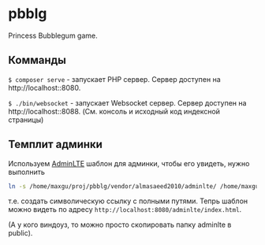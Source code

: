 # pbblg
Princess Bubblegum game.

## Комманды
`$ composer serve` - запускает РНР сервер. Сервер доступен на http://localhost::8080.

`$ ./bin/websocket` - запускает Websocket сервер. Сервер доступен на http://localhost::8088. (См. консоль и исходный код индексной страницы)

## Темплит админки

Используем [AdminLTE](https://adminlte.io/docs/2.4/layout) шаблон для админки, чтобы его увидеть, нужно выполнить

```bash
ln -s /home/maxgu/proj/pbblg/vendor/almasaeed2010/adminlte/ /home/maxgu/proj/pbblg/public/
```

т.е. создать символическую ссылку с полными путями.
Тепрь шаблон можно видеть по адресу `http://localhost:8080/adminlte/index.html`.

(А у кого виндоуз, то можно просто скопировать папку adminlte в public). 
